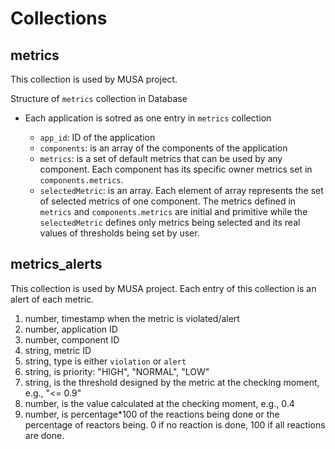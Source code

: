 
# Collections

## metrics

This collection is used by MUSA project.

Structure of `metrics` collection in Database

- Each application is sotred as one entry in `metrics` collection

  + `app_id`: ID of the application
  + `components`: is an array of the components of the application
  + `metrics`: is a set of default metrics that can be used by any component. Each component has its specific owner metrics set in `components.metrics`.
  + `selectedMetric`: is an array. Each element of array represents the set of selected metrics of one component. The metrics defined in `metrics` and `components.metrics` are initial and primitive while the `selectedMetric` defines only metrics being selected and its real values of thresholds being set by user.
  
## metrics_alerts

This collection is used by MUSA project.
Each entry of this collection is an alert of each metric.
   
1. number, timestamp when the metric is violated/alert
2. number, application ID
3. number, component ID 
4. string, metric ID
5. string, type is either `violation` or `alert`
6. string, is priority: "HIGH", "NORMAL", "LOW"
7. string, is the threshold designed by the metric at the checking moment, e.g., "<= 0.9"
8. number, is the value calculated at the checking moment, e.g., 0.4
9. number, is percentage*100 of the reactions being done or the percentage of reactors being. 0 if no reaction is done, 100 if all reactions are done.

